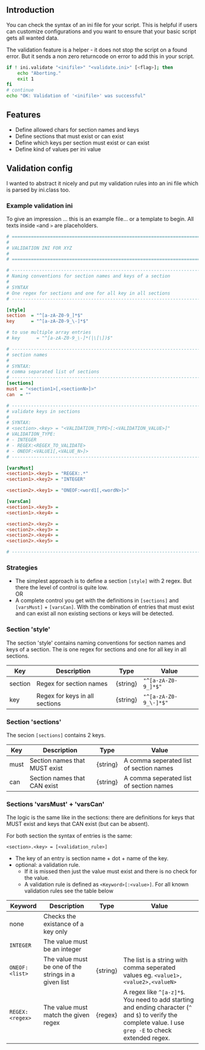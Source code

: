 ## Introduction

You can check the syntax of an ini file for your script.
This is helpful if users can customize configurations and you want to ensure that your basic script gets all wanted data.

The validation feature is a helper - it does not stop the script on a found error. But it sends a non zero returncode on error to add this in your script.

```bash
if ! ini.validate "<inifile>" "<validate.ini>" [<flag>]; then
    echo "Aborting."
    exit 1
fi
# continue
echo "OK: Validation of '<inifile>' was successful"

```

## Features

* Define allowed chars for section names and keys
* Define sections that must exist or can exist
* Define which keys per section must exist or can exist
* Define kind of values per ini value

## Validation config

I wanted to abstract it nicely and put my validation rules into an ini file which is parsed by ini.class too.


### Example validation ini

To give an impression ... this is an example file... or a template to begin.
All texts inside `<`and `>` are placeholders.

```ini
# ======================================================================
#
# VALIDATION INI FOR XYZ
#
# ======================================================================

# ----------------------------------------------------------------------
# Naming conventions for section names and keys of a section
#
# SYNTAX
# One regex for sections and one for all key in all sections
# ----------------------------------------------------------------------

[style]
section  = "^[a-zA-Z0-9_]*$"
key      = "^[a-zA-Z0-9_\-]*$"

# to use multiple array entries
# key      = "^[a-zA-Z0-9_\-]*(|\[\])$"

# ----------------------------------------------------------------------
# section names
#
# SYNTAX:
# comma separated list of sections
# ----------------------------------------------------------------------
[sections]
must = "<section1>[,<sectionN>]>"
can  = ""

# ----------------------------------------------------------------------
# validate keys in sections
#
# SYNTAX:
# <section>.<key> = "<VALIDATION_TYPE>[:<VALIDATION_VALUE>]"
# VALIDATION_TYPE:
# - INTEGER
# - REGEX:<REGEX_TO_VALIDATE>
# - ONEOF:<VALUE1[,<VALUE_N>]>
# ----------------------------------------------------------------------

[varsMust]
<section1>.<key1> = "REGEX:.*"
<section1>.<key2> = "INTEGER"

<section2>.<key1> = "ONEOF:<word1[,<wordN>]>"

[varsCan]
<section1>.<key3> =
<section1>.<key4> =

<section2>.<key2> =
<section2>.<key3> =
<section2>.<key4> =
<section2>.<key5> =

# ----------------------------------------------------------------------
```

### Strategies

* The simplest approach is to define a section `[style]` with 2 regex. But there the level of control is quite low.<br>OR
* A complete control you get with the definitions in `[sections]` and `[varsMust]` + `[varsCan]`. With the combination of entries that must exist and can exist all non existing sections or keys will be detected.

### Section 'style'

The section 'style' contains naming conventions for section names and keys of a section.
The is one regex for sections and one for all key in all sections.


| Key     | Description                    | Type     | Value
|---      |---                             |---       |---
| section | Regex for section names        | {string} | `"^[a-zA-Z0-9_]*$"`
| key     | Regex for keys in all sections | {string} | `"^[a-zA-Z0-9_\-]*$"`


### Section 'sections'

The secion `[sections]` contains 2 keys.

| Key     | Description                    | Type     | Value
|---      |---                             |---       |---
| must    | Section names that MUST exist  | {string} | A comma seperated list of section names
| can     | Section names that CAN exist   | {string} | A comma seperated list of section names

### Sections 'varsMust' + 'varsCan'

The logic is the same like in the sections: there are definitions for keys that MUST exist and keys that CAN exist (but can be absent).

For both section the syntax of entries is the same:

`<section>.<key> = [<validation_rule>]`

* The key of an entry is section name + dot + name of the key.
* optional: a validation rule. 
  * If it is missed then just the value must exist and there is no check for the value.
  * A validation rule is defined as `<Keyword>[:<value>]`. For all known validation rules see the table below

| Keyword         | Description                        | Type     | Value
|---              |---                                 |---       |---
| none            | Checks the existance of a key only |          |
| `INTEGER`       | The value must be an integer       |          |
| `ONEOF:<list>`  | The value must be one of the strings in a given list  | {string} | The list is a string with comma seperated values eg. `<value1>,<value2>,<valueN>`
| `REGEX:<regex>` | The value must match the given regex | {regex} | A regex like `^[a-z]*$`. You need to add starting and ending character (`^` and `$`) to verify the complete value. I use `grep -E` to check extended regex.
